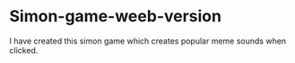 # Simon-game-weeb-version
I have created this simon game which creates popular meme sounds when clicked.
